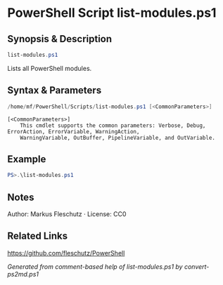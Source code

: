 # PowerShell Script list-modules.ps1

## Synopsis & Description
```powershell
list-modules.ps1
```

Lists all PowerShell modules.

## Syntax & Parameters
```powershell
/home/mf/PowerShell/Scripts/list-modules.ps1 [<CommonParameters>]
```

```
[<CommonParameters>]
    This cmdlet supports the common parameters: Verbose, Debug, ErrorAction, ErrorVariable, WarningAction, 
    WarningVariable, OutBuffer, PipelineVariable, and OutVariable.
```

## Example
```powershell
PS>.\list-modules.ps1
```


## Notes
Author: Markus Fleschutz · License: CC0

## Related Links
https://github.com/fleschutz/PowerShell

*Generated from comment-based help of list-modules.ps1 by convert-ps2md.ps1*
